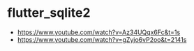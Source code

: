 # flutter_sqlite2
* https://www.youtube.com/watch?v=Az34UQqx6Fc&t=1s
* https://www.youtube.com/watch?v=gZyjo6vP2oo&t=2141s